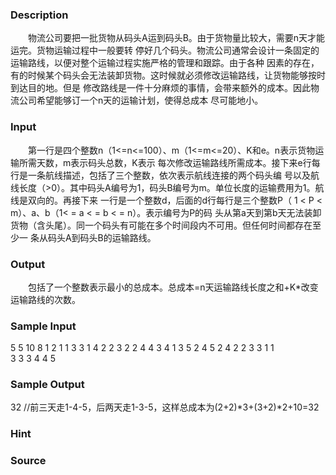 
### Description
　　物流公司要把一批货物从码头A运到码头B。由于货物量比较大，需要n天才能运完。货物运输过程中一般要转
停好几个码头。物流公司通常会设计一条固定的运输路线，以便对整个运输过程实施严格的管理和跟踪。由于各种
因素的存在，有的时候某个码头会无法装卸货物。这时候就必须修改运输路线，让货物能够按时到达目的地。但是
修改路线是一件十分麻烦的事情，会带来额外的成本。因此物流公司希望能够订一个n天的运输计划，使得总成本
尽可能地小。
### Input
　　第一行是四个整数n（1<=n<=100）、m（1<=m<=20）、K和e。n表示货物运输所需天数，m表示码头总数，K表示
每次修改运输路线所需成本。接下来e行每行是一条航线描述，包括了三个整数，依次表示航线连接的两个码头编
号以及航线长度（>0）。其中码头A编号为1，码头B编号为m。单位长度的运输费用为1。航线是双向的。再接下来
一行是一个整数d，后面的d行每行是三个整数P（ 1 < P < m）、a、b（1< = a < = b < = n）。表示编号为P的码
头从第a天到第b天无法装卸货物（含头尾）。同一个码头有可能在多个时间段内不可用。但任何时间都存在至少一
条从码头A到码头B的运输路线。
### Output
　　包括了一个整数表示最小的总成本。总成本=n天运输路线长度之和+K*改变运输路线的次数。
### Sample Input
5 5 10 8
1 2 1
1 3 3
1 4 2
2 3 2
2 4 4
3 4 1
3 5 2
4 5 2
4
2 2 3
3 1 1             
3 3 3
4 4 5

### Sample Output
32
//前三天走1-4-5，后两天走1-3-5，这样总成本为(2+2)*3+(3+2)*2+10=32
### Hint
 
### Source

